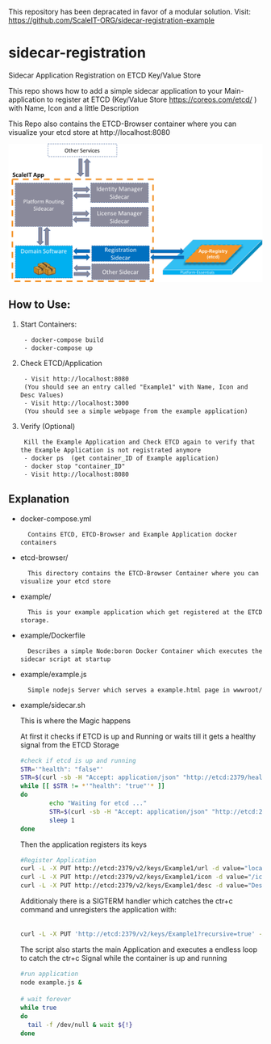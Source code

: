 This repository has been depracated in favor of a modular solution. Visit: https://github.com/ScaleIT-ORG/sidecar-registration-example

# sidecar-registration
Sidecar Application Registration on ETCD Key/Value Store


This repo shows how to add a simple sidecar application to your Main-application to register at ETCD (Key/Value Store https://coreos.com/etcd/ ) with Name, Icon and a little Description

This Repo also contains the ETCD-Browser container where you can visualize your etcd store at http://localhost:8080

![Registration Sidecar Architecture Concept](https://github.com/ScaleIT-ORG/sidecar-registration-AllInOne/raw/master/Resources/Documentation/img/architecture.png)


## How to Use:
1. Start Containers:

		- docker-compose build
		- docker-compose up

2. Check ETCD/Application

		- Visit http://localhost:8080
		(You should see an entry called "Example1" with Name, Icon and Desc Values)
		- Visit http://localhost:3000
		(You should see a simple webpage from the example application)

3. Verify (Optional)
	
		Kill the Example Application and Check ETCD again to verify that the Example Application is not registrated anymore
		- docker ps  (get container_ID of Example application)
		- docker stop "container_ID"
		- Visit http://localhost:8080

## Explanation

- docker-compose.yml 

		Contains ETCD, ETCD-Browser and Example Application docker containers
- etcd-browser/
		
		This directory contains the ETCD-Browser Container where you can visualize your etcd store

- example/
	
		This is your example application which get registered at the ETCD storage.

- example/Dockerfile

		Describes a simple Node:boron Docker Container which executes the sidecar script at startup

- example/example.js

		Simple nodejs Server which serves a example.html page in wwwroot/

- example/sidecar.sh

	This is where the Magic happens

	At first it checks if ETCD is up and Running or waits till it gets a healthy signal from the ETCD Storage 

	```bash
	#check if etcd is up and running
	STR='"health": "false"'
	STR=$(curl -sb -H "Accept: application/json" "http://etcd:2379/health")
	while [[ $STR != *'"health": "true"'* ]]
	do
	        echo "Waiting for etcd ..."
	        STR=$(curl -sb -H "Accept: application/json" "http://etcd:2379/health")
	        sleep 1
	done
	```

	Then the application registers its keys

	```bash
	#Register Application
	curl -L -X PUT http://etcd:2379/v2/keys/Example1/url -d value="localhost:3000"
	curl -L -X PUT http://etcd:2379/v2/keys/Example1/icon -d value="/icon/favicon.png"
	curl -L -X PUT http://etcd:2379/v2/keys/Example1/desc -d value="Description here  ...."
	```

	Additionaly there is a SIGTERM handler which catches the ctr+c command and unregisters the application with:

	```bash

	curl -L -X PUT 'http://etcd:2379/v2/keys/Example1?recursive=true' -XDELETE

	```

	The script also starts the main Application and executes a endless loop to catch the ctr+c Signal while the container is up and running

	```bash
	#run application
	node example.js &

	# wait forever
	while true
	do
	  tail -f /dev/null & wait ${!}
	done
	```
